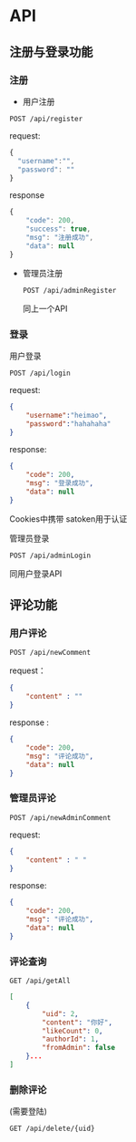 # API

## 注册与登录功能

### 注册

* 用户注册

```http
POST /api/register
```

request:

```javascript
{
  "username":"",
  "password": ""
}
```

response

```javascript
{
    "code": 200,
    "success": true,
    "msg": "注册成功",
    "data": null
}
```

* 管理员注册

  ```http
  POST /api/adminRegister
  ```

  同上一个API
### 登录

用户登录

``````http
POST /api/login
``````

request:

``````json
{
    "username":"heimao",
    "password":"hahahaha"
}
``````

response:

```json
{
    "code": 200,
    "msg": "登录成功",
    "data": null
}
```

Cookies中携带 satoken用于认证



管理员登录

```http
POST /api/adminLogin
```

  同用户登录API



## 评论功能

### 用户评论

```http
POST /api/newComment
```

request：

```json
{
	"content" : ""
}
```



response :

```json
{
    "code": 200,
    "msg": "评论成功",
    "data": null
}
```

### 管理员评论

```http
POST /api/newAdminComment
```

request:

```json
{
	"content" : " "
}
```

response:

```json
{
    "code": 200,
    "msg": "评论成功",
    "data": null
}
```

### 评论查询

```http
GET /api/getAll
```



```json
[
    {
        "uid": 2,
        "content": "你好",
        "likeCount": 0,
        "authorId": 1,
        "fromAdmin": false
    }...
]
```

### 删除评论

(需要登陆)

```http
GET /api/delete/{uid}
```



